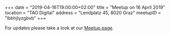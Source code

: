 +++
date = "2019-04-16T19:00:00+02:00"
title = "Meetup on 16 April 2019"
location = "TAO Digital"
address = "Lendplatz 45, 8020 Graz"
meetupID = "lbbhjlyzgbvb"
+++

For updates please take a look at our
[Meetup page](https://www.meetup.com/Graz-Open-Source-Meetup/events/lbbhjlyzgbvb/).
